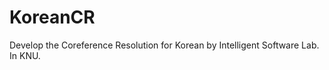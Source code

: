 KoreanCR
========

Develop the Coreference Resolution for Korean by Intelligent Software Lab. In KNU.
